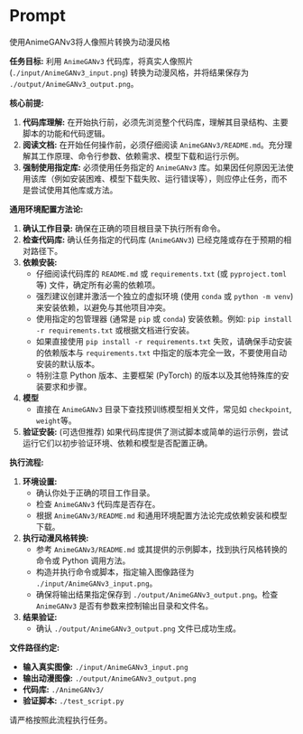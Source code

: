 # Prompt

使用AnimeGANv3将人像照片转换为动漫风格 

**任务目标:** 利用 `AnimeGANv3` 代码库，将真实人像照片 (`./input/AnimeGANv3_input.png`) 转换为动漫风格，并将结果保存为 `./output/AnimeGANv3_output.png`。

**核心前提:**
1.  **代码库理解:** 在开始执行前，必须先浏览整个代码库，理解其目录结构、主要脚本的功能和代码逻辑。
2.  **阅读文档:** 在开始任何操作前，必须仔细阅读 `AnimeGANv3/README.md`。充分理解其工作原理、命令行参数、依赖需求、模型下载和运行示例。
3.  **强制使用指定库:** 必须使用任务指定的 `AnimeGANv3` 库。如果因任何原因无法使用该库（例如安装困难、模型下载失败、运行错误等），则应停止任务，而不是尝试使用其他库或方法。

**通用环境配置方法论:**
1.  **确认工作目录:** 确保在正确的项目根目录下执行所有命令。
2.  **检查代码库:** 确认任务指定的代码库 (`AnimeGANv3`) 已经克隆或存在于预期的相对路径下。
3.  **依赖安装:**
    *   仔细阅读代码库的 `README.md` 或 `requirements.txt` (或 `pyproject.toml` 等) 文件，确定所有必需的依赖项。
    *   强烈建议创建并激活一个独立的虚拟环境 (使用 `conda` 或 `python -m venv`) 来安装依赖，以避免与其他项目冲突。
    *   使用指定的包管理器 (通常是 `pip` 或 `conda`) 安装依赖。例如: `pip install -r requirements.txt` 或根据文档进行安装。
    *   如果直接使用 `pip install -r requirements.txt` 失败，请确保手动安装的依赖版本与 `requirements.txt` 中指定的版本完全一致，不要使用自动安装的默认版本。
    *   特别注意 Python 版本、主要框架 (PyTorch) 的版本以及其他特殊库的安装要求和步骤。
4.  **模型**
    *   直接在 `AnimeGANv3` 目录下查找预训练模型相关文件，常见如 `checkpoint`, `weight`等。
5.  **验证安装:** (可选但推荐) 如果代码库提供了测试脚本或简单的运行示例，尝试运行它们以初步验证环境、依赖和模型是否配置正确。

**执行流程:**
1.  **环境设置:**
    *   确认你处于正确的项目工作目录。
    *   检查 `AnimeGANv3` 代码库是否存在。
    *   根据 `AnimeGANv3/README.md` 和通用环境配置方法论完成依赖安装和模型下载。
2.  **执行动漫风格转换:**
    *   参考 `AnimeGANv3/README.md` 或其提供的示例脚本，找到执行风格转换的命令或 Python 调用方法。
    *   构造并执行命令或脚本，指定输入图像路径为 `./input/AnimeGANv3_input.png`。
    *   确保将输出结果指定保存到 `./output/AnimeGANv3_output.png`。检查 `AnimeGANv3` 是否有参数来控制输出目录和文件名。
3.  **结果验证:**
    *   确认 `./output/AnimeGANv3_output.png` 文件已成功生成。

**文件路径约定:**
-   **输入真实图像:** `./input/AnimeGANv3_input.png`
-   **输出动漫图像:** `./output/AnimeGANv3_output.png`
-   **代码库:** `./AnimeGANv3/`
-   **验证脚本:** `./test_script.py`

请严格按照此流程执行任务。 